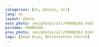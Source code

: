 ```yaml
---
categories: [en, photos, all]
lang: en
layout: photo
next_photo: /en/photos/all/P0000249.html
picname: P0000248
prev_photo: /en/photos/all/P0000162.html
tags: [Dead Oryx, Hottentotten Church]
---
```

